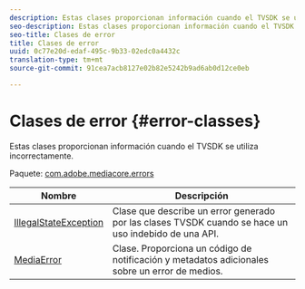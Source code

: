 ```yaml
---
description: Estas clases proporcionan información cuando el TVSDK se utiliza incorrectamente.
seo-description: Estas clases proporcionan información cuando el TVSDK se utiliza incorrectamente.
seo-title: Clases de error
title: Clases de error
uuid: 0c77e20d-edaf-495c-9b33-02edc0a4432c
translation-type: tm+mt
source-git-commit: 91cea7acb8127e02b82e5242b9ad6ab0d12ce0eb

---
```



# Clases de error {#error-classes}

Estas clases proporcionan información cuando el TVSDK se utiliza incorrectamente.

Paquete: [com.adobe.mediacore.errors](https://help.adobe.com/en_US/primetime/api/psdk/asdoc-dhls_1.4/com/adobe/mediacore/errors/package-detail.html)

| Nombre | Descripción |
|---|---|
| [IllegalStateException](https://help.adobe.com/en_US/primetime/api/psdk/asdoc-dhls_1.4/com/adobe/mediacore/errors/IllegalStateException.html) | Clase que describe un error generado por las clases TVSDK cuando se hace un uso indebido de una API. |
| [MediaError](https://help.adobe.com/en_US/primetime/api/psdk/asdoc-dhls_1.4/com/adobe/mediacore/errors/MediaError.html) | Clase. Proporciona un código de notificación y metadatos adicionales sobre un error de medios. |

